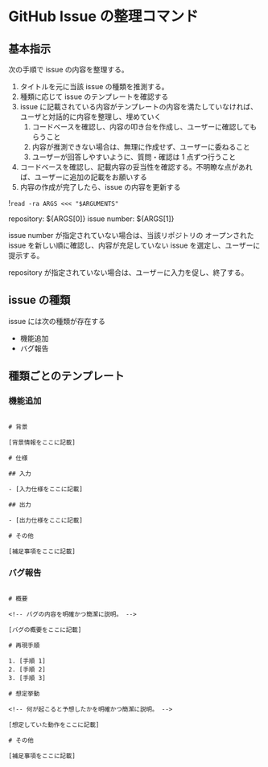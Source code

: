 # GitHub Issue の整理コマンド

## 基本指示

次の手順で issue の内容を整理する。

1. タイトルを元に当該 issue の種類を推測する。
2. 種類に応じて issue のテンプレートを確認する
3. issue に記載されている内容がテンプレートの内容を満たしていなければ、ユーザと対話的に内容を整理し、埋めていく
   1. コードベースを確認し、内容の叩き台を作成し、ユーザーに確認してもらうこと
   2. 内容が推測できない場合は、無理に作成せず、ユーザーに委ねること
   3. ユーザーが回答しやすいように、質問・確認は 1 点ずつ行うこと
4. コードベースを確認し、記載内容の妥当性を確認する。不明瞭な点があれば、ユーザーに追加の記載をお願いする
5. 内容の作成が完了したら、issue の内容を更新する

!`read -ra ARGS <<< "$ARGUMENTS"`

repository: ${ARGS[0]}
issue number: ${ARGS[1]}

issue number が指定されていない場合は、当該リポジトリの オープンされた issue を新しい順に確認し、内容が充足していない issue を選定し、ユーザーに提示する。

repository が指定されていない場合は、ユーザーに入力を促し、終了する。

## issue の種類

issue には次の種類が存在する

- 機能追加
- バグ報告

## 種類ごとのテンプレート

### 機能追加

```

# 背景

[背景情報をここに記載]

# 仕様

## 入力

- [入力仕様をここに記載]

## 出力

- [出力仕様をここに記載]

# その他

[補足事項をここに記載]

```

### バグ報告

```

# 概要

<!-- バグの内容を明確かつ簡潔に説明。 -->

[バグの概要をここに記載]

# 再現手順

1. [手順 1]
2. [手順 2]
3. [手順 3]

# 想定挙動

<!-- 何が起こると予想したかを明確かつ簡潔に説明。 -->

[想定していた動作をここに記載]

# その他

[補足事項をここに記載]
```
